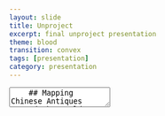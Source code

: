 ```yaml
---
layout: slide
title: Unproject
excerpt: final unproject presentation
theme: blood
transition: convex
tags: [presentation]
category: presentation
---
```

<section data-markdown>
  <textarea data-template>
    ## Mapping Chinese Antiques Around the World
    ---
    <section>## Scope</section>
    <section>
      <section>
        **Main focus:**
          - reclaiming Chinese antiques scattered around the world
      </section>
      <section> 
        **Key Aspects:**
          - justice of ownership
          - visualization of social issue
      </section>
    </section>
    ---
    <section>## Data</section>
    <section>
      <section>
        **For all Chinese antiques from every museums globally:**
        - their current location
        - their number
        - their metadata
        - their origining date and place
      </section>
    </section>
    ---
    ## Techniques
    ---
    ## Aims
    ---
    ## Values & Ethics
    ---
    ## Resources
    ---
    ## Workplan
  </textarea>
</section>
